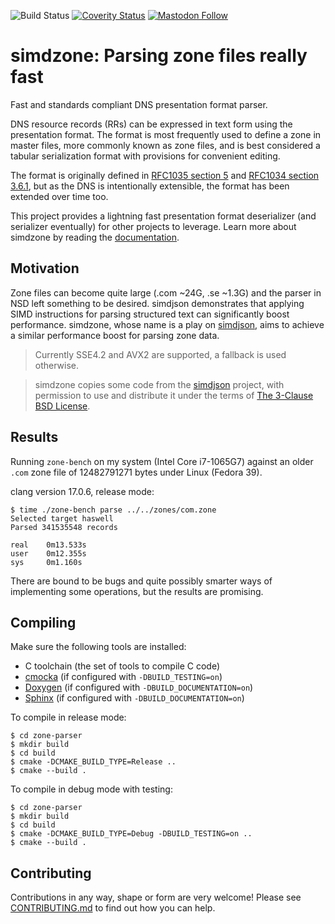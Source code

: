 ![Build Status](https://github.com/NLnetLabs/simdzone/actions/workflows/build-test.yml/badge.svg)
[![Coverity Status](https://scan.coverity.com/projects/27509/badge.svg)](https://scan.coverity.com/projects/nlnetlabs-simdzone)
[![Mastodon Follow](https://img.shields.io/mastodon/follow/109262826617293067?domain=https%3A%2F%2Ffosstodon.org&style=social)](https://fosstodon.org/@nlnetlabs)

# simdzone: Parsing zone files really fast

Fast and standards compliant DNS presentation format parser.

DNS resource records (RRs) can be expressed in text form using the
presentation format. The format is most frequently used to define a zone in
master files, more commonly known as zone files, and is best considered a
tabular serialization format with provisions for convenient editing.

The format is originally defined in [RFC1035 section 5][rfc1035-section-5] and
[RFC1034 section 3.6.1][rfc1034-section-3-6-1], but as the DNS is
intentionally extensible, the format has been extended over time too.

This project provides a lightning fast presentation format deserializer (and
serializer eventually) for other projects to leverage. Learn more about
simdzone by reading the [documentation](https://simdzone.docs.nlnetlabs.nl/).

## Motivation
Zone files can become quite large (.com ~24G, .se ~1.3G) and the parser in
NSD left something to be desired. simdjson demonstrates that applying SIMD
instructions for parsing structured text can significantly boost performance.
simdzone, whose name is a play on [simdjson][simdjson], aims to achieve a
similar performance boost for parsing zone data.

> Currently SSE4.2 and AVX2 are supported, a fallback is used otherwise.

> simdzone copies some code from the [simdjson][simdjson] project, with
> permission to use and distribute it under the terms of
> [The 3-Clause BSD License][bsd-3-clause].

[rfc1035-section-5]: https://datatracker.ietf.org/doc/html/rfc1035#section-5
[rfc1034-section-3-6-1]: https://datatracker.ietf.org/doc/html/rfc1034#section-3.6.1
[nsd]: https://nlnetlabs.nl/projects/nsd/about/
[simdjson]: https://github.com/simdjson/simdjson
[bsd-3-clause]: https://opensource.org/license/bsd-3-clause/

## Results
Running `zone-bench` on my system (Intel Core i7-1065G7) against an older
`.com` zone file of 12482791271 bytes under Linux (Fedora 39).

clang version 17.0.6, release mode:
```
$ time ./zone-bench parse ../../zones/com.zone
Selected target haswell
Parsed 341535548 records

real    0m13.533s
user    0m12.355s
sys     0m1.160s
```

There are bound to be bugs and quite possibly smarter ways of implementing
some operations, but the results are promising.

## Compiling
Make sure the following tools are installed:
  * C toolchain (the set of tools to compile C code)
  * [cmocka](https://cmocka.org/) (if configured with `-DBUILD_TESTING=on`)
  * [Doxygen](https://www.doxygen.nl/) (if configured with `-DBUILD_DOCUMENTATION=on`)
  * [Sphinx](https://www.sphinx-doc.org/en/master/) (if configured with `-DBUILD_DOCUMENTATION=on`)

To compile in release mode:
```
$ cd zone-parser
$ mkdir build
$ cd build
$ cmake -DCMAKE_BUILD_TYPE=Release ..
$ cmake --build .
```

To compile in debug mode with testing:
```
$ cd zone-parser
$ mkdir build
$ cd build
$ cmake -DCMAKE_BUILD_TYPE=Debug -DBUILD_TESTING=on ..
$ cmake --build .
```

## Contributing
Contributions in any way, shape or form are very welcome! Please see
[CONTRIBUTING.md](CONTRIBUTING.md) to find out how you can help.
